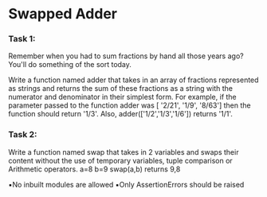 # Swapped Adder
 
### Task 1:
Remember when you had to sum fractions by hand all those years ago? You'll do something of the sort today.
 
Write a function named adder that takes in an array of fractions represented as strings and returns the sum of these fractions as a string with the numerator and denominator in their simplest form. For example, if the parameter passed to the function adder was [ '2/21', '1/9', '8/63'] then the function should return '1/3'.
Also, adder(['1/2','1/3','1/6']) returns '1/1'.
 
### Task 2:
 
Write a function named swap that takes in 2 variables and swaps their content without the use of temporary variables, tuple comparison or Arithmetic operators. 
a=8
b=9
swap(a,b) returns 9,8
 
 
▪︎No inbuilt modules are allowed
▪︎Only AssertionErrors should be raised
